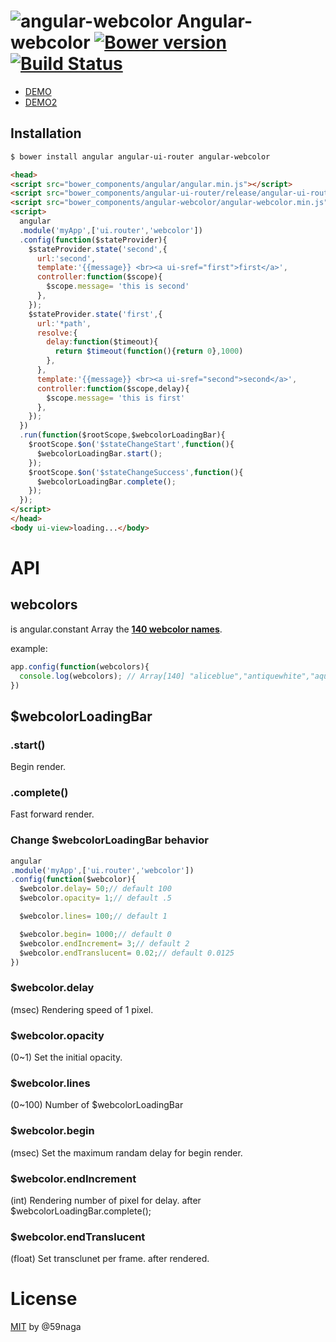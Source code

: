 # ![angular-webcolor][.svg] Angular-webcolor [![Bower version][bower-image]][bower] [![Build Status][travis-image]][travis]

* [DEMO](http://jsrun.it/59naga/angular-webcolor)
* [DEMO2](http://jsrun.it/59naga/yHIb)

## Installation
```bash
$ bower install angular angular-ui-router angular-webcolor
```

```html
<head>
<script src="bower_components/angular/angular.min.js"></script>
<script src="bower_components/angular-ui-router/release/angular-ui-router.min.js"></script>
<script src="bower_components/angular-webcolor/angular-webcolor.min.js"></script>
<script>
  angular
  .module('myApp',['ui.router','webcolor'])
  .config(function($stateProvider){
    $stateProvider.state('second',{
      url:'second',
      template:'{{message}} <br><a ui-sref="first">first</a>',
      controller:function($scope){
        $scope.message= 'this is second'
      },
    });
    $stateProvider.state('first',{
      url:'*path',
      resolve:{
        delay:function($timeout){
          return $timeout(function(){return 0},1000)
        },
      },
      template:'{{message}} <br><a ui-sref="second">second</a>',
      controller:function($scope,delay){
        $scope.message= 'this is first'
      },
    });
  })
  .run(function($rootScope,$webcolorLoadingBar){
    $rootScope.$on('$stateChangeStart',function(){
      $webcolorLoadingBar.start();
    });
    $rootScope.$on('$stateChangeSuccess',function(){
      $webcolorLoadingBar.complete();
    });
  });
</script>
</head>
<body ui-view>loading...</body>
```

# API
## webcolors
is angular.constant Array the **[140 webcolor names](http://www.w3schools.com/html/html_colornames.asp)**.

example:
```js
app.config(function(webcolors){
  console.log(webcolors); // Array[140] "aliceblue","antiquewhite","aqua","...""
})
```
## $webcolorLoadingBar
### .start()
Begin render.
### .complete()
Fast forward render.

### Change $webcolorLoadingBar behavior
```js
angular
.module('myApp',['ui.router','webcolor'])
.config(function($webcolor){
  $webcolor.delay= 50;// default 100
  $webcolor.opacity= 1;// default .5

  $webcolor.lines= 100;// default 1

  $webcolor.begin= 1000;// default 0
  $webcolor.endIncrement= 3;// default 2
  $webcolor.endTranslucent= 0.02;// default 0.0125
})
```
### $webcolor.delay
(msec) Rendering speed of 1 pixel.

### $webcolor.opacity
(0~1) Set the initial opacity.

### $webcolor.lines
(0~100) Number of $webcolorLoadingBar

### $webcolor.begin
(msec) Set the maximum randam delay for begin render.

### $webcolor.endIncrement
(int) Rendering number of pixel for delay. after $webcolorLoadingBar.complete();
### $webcolor.endTranslucent
(float) Set transclunet per frame. after rendered.

# License
[MIT][License] by @59naga

[License]: http://59naga.mit-license.org/

[.svg]: https://cdn.rawgit.com/59naga/angular-webcolor/master/.svg?

[bower-image]: https://badge.fury.io/bo/angular-webcolor.svg
[bower]: http://badge.fury.io/bo/angular-webcolor
[travis-image]: https://travis-ci.org/59naga/angular-webcolor.svg?branch=master
[travis]: https://travis-ci.org/59naga/angular-webcolor